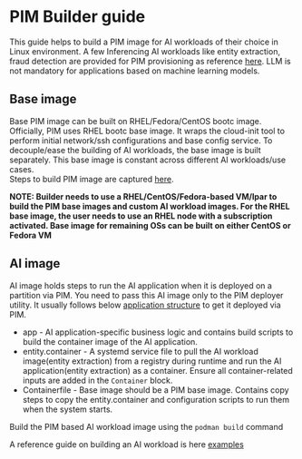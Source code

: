 # PIM Builder guide

This guide helps to build a PIM image for AI workloads of their choice in Linux environment.
A few Inferencing AI workloads like entity extraction, fraud detection are provided for PIM provisioning as reference [here](../examples/). LLM is not mandatory for applications based on machine learning models.

## Base image
Base PIM image can be built on RHEL/Fedora/CentOS bootc image. Officially, PIM uses RHEL bootc base image. It wraps the cloud-init tool to perform initial network/ssh configurations and base config service. To decouple/ease the building of AI workloads, the base image is built separately.
This base image is constant across different AI workloads/use cases.  
Steps to build PIM image are captured [here](../base-image/README.md).

**NOTE: Builder needs to use a RHEL/CentOS/Fedora-based VM/lpar to build the PIM base images and custom AI workload images. For the RHEL base image, the user needs to use an RHEL node with a subscription activated. Base image for remaining OSs can be built on either CentOS or Fedora VM**

## AI image
AI image holds steps to run the AI application when it is deployed on a partition via PIM. You need to pass this AI image only to the PIM deployer utility. It usually follows below [application structure](app_structure.png) to get it deployed via PIM. 

- app - AI application-specific business logic and contains build scripts to build the container image of the AI application.
- entity.container - A systemd service file to pull the AI workload image(entity extraction) from a registry during runtime and run the AI application(entity extraction) as a container. Ensure all container-related inputs are added in the `Container` block.
- Containerfile - Base image should be a PIM base image. Contains copy steps to copy the entity.container and configuration scripts to run them when the system starts.

Build the PIM based AI workload image using the `podman build` command

A reference guide on building an AI workload is here [examples](../examples/README.md)
